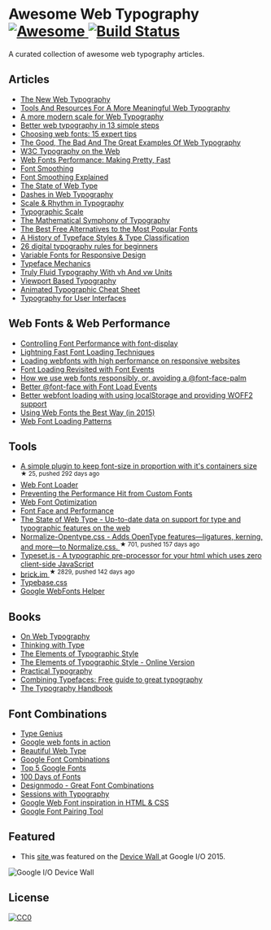 <h1>
 Awesome Web Typography
 <a href="https://github.com/sindresorhus/awesome">
  <img alt="Awesome" src="https://cdn.rawgit.com/sindresorhus/awesome/d7305f38d29fed78fa85652e3a63e154dd8e8829/media/badge.svg"/>
 </a>
 <a href="https://travis-ci.org/deanhume/typography">
  <img alt="Build Status" src="https://api.travis-ci.org/deanhume/typography.svg?branch=master"/>
 </a>
</h1>
<p>
 A curated collection of awesome web typography articles.
</p>
<h2>
 Articles
</h2>
<ul>
 <li>
  <a href="https://robinrendle.com/essays/new-web-typography/">
   The New Web Typography
  </a>
 </li>
 <li>
  <a href="https://www.smashingmagazine.com/2016/03/meaningful-web-typography/">
   Tools And Resources For A More Meaningful Web Typography
  </a>
 </li>
 <li>
  <a href="http://typecast.com/blog/a-more-modern-scale-for-web-typography">
   A more modern scale for Web Typography
  </a>
 </li>
 <li>
  <a href="http://www.creativebloq.com/typography/better-web-typography-few-simple-steps-5132803">
   Better web typography in 13 simple steps
  </a>
 </li>
 <li>
  <a href="http://www.creativebloq.com/web-design/choose-web-fonts-1233034">
   Choosing web fonts: 15 expert tips
  </a>
 </li>
 <li>
  <a href="https://www.smashingmagazine.com/2014/12/the-good-the-bad-and-the-great-examples-of-web-typography/">
   The Good, The Bad And The Great Examples Of Web Typography
  </a>
 </li>
 <li>
  <a href="https://www.w3.org/wiki/Typography_on_the_Web">
   W3C Typography on the Web
  </a>
 </li>
 <li>
  <a href="https://www.igvita.com/2012/09/12/web-fonts-performance-making-pretty-fast/">
   Web Fonts Performance: Making Pretty, Fast
  </a>
 </li>
 <li>
  <a href="https://davidwalsh.name/font-smoothing">
   Font Smoothing
  </a>
 </li>
 <li>
  <a href="http://szafranek.net/works/articles/font-smoothing-explained/">
   Font Smoothing Explained
  </a>
 </li>
 <li>
  <a href="https://dev.opera.com/articles/state-of-web-type/">
   The State of Web Type
  </a>
 </li>
 <li>
  <a href="https://viljamis.com/dashes/">
   Dashes in Web Typography
  </a>
 </li>
 <li>
  <a href="http://lamb.cc/typograph/">
   Scale & Rhythm in Typography
  </a>
 </li>
 <li>
  <a href="http://retinart.net/typography/typographicscale/">
   Typographic Scale
  </a>
 </li>
 <li>
  <a href="http://www.pearsonified.com/2011/12/golden-ratio-typography.php">
   The Mathematical Symphony of Typography
  </a>
 </li>
 <li>
  <a href="http://blog.spoongraphics.co.uk/articles/the-best-free-alternatives-to-the-most-popular-fonts">
   The Best Free Alternatives to the Most Popular Fonts
  </a>
 </li>
 <li>
  <a href="http://blog.spoongraphics.co.uk/articles/a-history-of-typeface-styles-type-classification">
   A History of Typeface Styles & Type Classification
  </a>
 </li>
 <li>
  <a href="https://medium.com/product-design-ux-ui/26-digital-typography-rules-for-beginners-a04c6a5aaff3">
   26 digital typography rules for beginners
  </a>
 </li>
 <li>
  <a href="http://alistapart.com/blog/post/variable-fonts-for-responsive-design">
   Variable Fonts for Responsive Design
  </a>
 </li>
 <li>
  <a href="https://frerejones.com/blog/typeface-mechanics-001/">
   Typeface Mechanics
  </a>
 </li>
 <li>
  <a href="https://www.smashingmagazine.com/2016/05/fluid-typography/">
   Truly Fluid Typography With vh And vw Units
  </a>
 </li>
 <li>
  <a href="http://zellwk.com/blog/viewport-based-typography/">
   Viewport Based Typography
  </a>
 </li>
 <li>
  <a href="https://www.supremo.tv/typeterms/">
   Animated Typographic Cheat Sheet
  </a>
 </li>
 <li>
  <a href="https://viljamis.com/2016/typography-for-user-interfaces/">
   Typography for User Interfaces
  </a>
 </li>
</ul>
<h2>
 Web Fonts & Web Performance
</h2>
<ul>
 <li>
  <a href="https://developers.google.com/web/updates/2016/02/font-display">
   Controlling Font Performance with font-display
  </a>
 </li>
 <li>
  <a href="https://davidwalsh.name/font-loading">
   Lightning Fast Font Loading Techniques
  </a>
 </li>
 <li>
  <a href="http://bdadam.com/blog/loading-webfonts-with-high-performance.html">
   Loading webfonts with high performance on responsive websites
  </a>
 </li>
 <li>
  <a href="https://www.filamentgroup.com/lab/font-events.html">
   Font Loading Revisited with Font Events
  </a>
 </li>
 <li>
  <a href="https://www.filamentgroup.com/lab/font-loading.html">
   How we use web fonts responsibly, or, avoiding a @font-face-palm
  </a>
 </li>
 <li>
  <a href="https://dev.opera.com/articles/better-font-face/">
   Better @font-face with Font Load Events
  </a>
 </li>
 <li>
  <a href="http://bdadam.com/blog/better-webfont-loading-with-localstorage-and-woff2.html">
   Better webfont loading with using localStorage and providing WOFF2 support
  </a>
 </li>
 <li>
  <a href="https://helloanselm.com/2015/using-webfonts-in-2015/">
   Using Web Fonts the Best Way (in 2015)
  </a>
 </li>
 <li>
  <a href="http://bramstein.com/writing/web-font-loading-patterns.html">
   Web Font Loading Patterns
  </a>
 </li>
</ul>
<h2>
 Tools
</h2>
<ul>
 <li>
  <a href="https://github.com/jkroso/flowtype">
   A simple plugin to keep font-size in proportion with it's containers size
  </a>
  <sup>
   &#9733 25, pushed 292 days ago
  </sup>
 </li>
 <li>
  <a href="https://developers.google.com/fonts/docs/webfont_loader">
   Web Font Loader
  </a>
 </li>
 <li>
  <a href="https://css-tricks.com/preventing-the-performance-hit-from-custom-fonts/">
   Preventing the Performance Hit from Custom Fonts
  </a>
 </li>
 <li>
  <a href="https://developers.google.com/web/fundamentals/performance/optimizing-content-efficiency/webfont-optimization?hl=en">
   Web Font Optimization
  </a>
 </li>
 <li>
  <a href="http://www.stevesouders.com/blog/2009/10/13/font-face-and-performance/">
   Font Face and Performance
  </a>
 </li>
 <li>
  <a href="http://stateofwebtype.com/">
   The State of Web Type - Up-to-date data on support for type and typographic features on the web
  </a>
 </li>
 <li>
  <a href="https://github.com/kennethormandy/normalize-opentype.css">
   Normalize-Opentype.css - Adds OpenType features—ligatures, kerning, and more—to Normalize.css.
  </a>
  <sup>
   &#9733 701, pushed 157 days ago
  </sup>
 </li>
 <li>
  <a href="https://blot.im/typeset/">
   Type­set.js - A typographic pre-processor for your html which uses zero client-side JavaScript
  </a>
 </li>
 <li>
  <a href="https://github.com/alfredxing/brick">
   brick.im
  </a>
  <sup>
   &#9733 2829, pushed 142 days ago
  </sup>
 </li>
 <li>
  <a href="http://devinhunt.github.io/typebase.css/">
   Typebase.css
  </a>
 </li>
 <li>
  <a href="https://google-webfonts-helper.herokuapp.com/fonts/aguafina-script?subsets=latin">
   Google WebFonts Helper
  </a>
 </li>
</ul>
<h2>
 Books
</h2>
<ul>
 <li>
  <a href="https://abookapart.com/products/on-web-typography">
   On Web Typography
  </a>
 </li>
 <li>
  <a href="http://www.thinkingwithtype.com/">
   Thinking with Type
  </a>
 </li>
 <li>
  <a href="https://www.amazon.co.uk/Elements-Typographic-Style-Robert-Bringhurst/dp/0881792063">
   The Elements of Typographic Style
  </a>
 </li>
 <li>
  <a href="http://webtypography.net/">
   The Elements of Typographic Style - Online Version
  </a>
 </li>
 <li>
  <a href="http://practicaltypography.com/">
   Practical Typography
  </a>
 </li>
 <li>
  <a href="http://blog.typekit.com/2016/04/29/combining-typefaces-free-guide-to-great-typography/">
   Combining Typefaces: Free guide to great typography
  </a>
 </li>
 <li>
  <a href="http://typographyhandbook.com/">
   The Typography Handbook
  </a>
 </li>
</ul>
<h2>
 Font Combinations
</h2>
<ul>
 <li>
  <a href="http://www.typegenius.com/">
   Type Genius
  </a>
 </li>
 <li>
  <a href="http://femmebot.github.io/google-type/">
   Google web fonts in action
  </a>
 </li>
 <li>
  <a href="http://hellohappy.org/beautiful-web-type/">
   Beautiful Web Type
  </a>
 </li>
 <li>
  <a href="http://briangardner.com/google-font-combinations/">
   Google Font Combinations
  </a>
 </li>
 <li>
  <a href="http://techdissected.com/web-and-computing/design/top-5-google-font-combinations/">
   Top 5 Google Fonts
  </a>
 </li>
 <li>
  <a href="http://100daysoffonts.com/">
   100 Days of Fonts
  </a>
 </li>
 <li>
  <a href="http://designmodo.com/great-font-combinations/">
   Designmodo - Great Font Combinations
  </a>
 </li>
 <li>
  <a href="http://www.sessions-with-typography.com">
   Sessions with Typography
  </a>
 </li>
 <li>
  <a href="http://tobiasahlin.com/typesource/">
   Google Web Font inspiration in HTML & CSS
  </a>
 </li>
 <li>
  <a href="http://www.ourownthing.co.uk/fontpairing/">
   Google Font Pairing Tool
  </a>
 </li>
</ul>
<h2>
 Featured
</h2>
<ul>
 <li>
  This
  <a href="https://deanhume.github.io/typography/">
   site
  </a>
  was featured on the
  <a href="https://twitter.com/gauntface/status/604029887414829057/photo/1">
   Device Wall
  </a>
  at Google I/O 2015.
 </li>
</ul>
<p>
 <img alt="Google I/O Device Wall" src="https://raw.githubusercontent.com/deanhume/typography/master/images/device-wall-small.jpg"/>
</p>
<h2>
 License
</h2>
<p>
 <a href="https://creativecommons.org/licenses/by/4.0/">
  <img alt="CC0" src="https://licensebuttons.net/l/by/4.0/88x31.png"/>
 </a>
</p>
